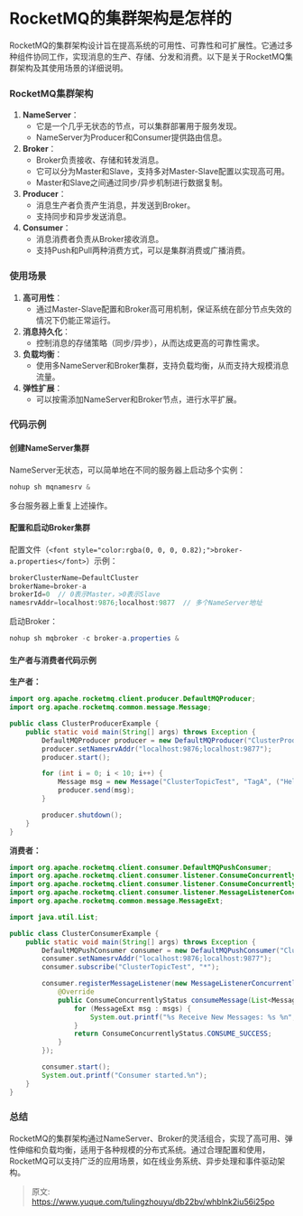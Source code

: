 # RocketMQ的集群架构是怎样的

<font style="color:rgba(0, 0, 0, 0.82);">RocketMQ的集群架构设计旨在提高系统的可用性、可靠性和可扩展性。它通过多种组件协同工作，实现消息的生产、存储、分发和消费。以下是关于RocketMQ集群架构及其使用场景的详细说明。</font>

### <font style="color:rgba(0, 0, 0, 0.82);">RocketMQ集群架构</font>
1. **<font style="color:rgba(0, 0, 0, 0.82);">NameServer</font>**<font style="color:rgba(0, 0, 0, 0.82);">：</font>
    - <font style="color:rgba(0, 0, 0, 0.82);">它是一个几乎无状态的节点，可以集群部署用于服务发现。</font>
    - <font style="color:rgba(0, 0, 0, 0.82);">NameServer为Producer和Consumer提供路由信息。</font>
2. **<font style="color:rgba(0, 0, 0, 0.82);">Broker</font>**<font style="color:rgba(0, 0, 0, 0.82);">：</font>
    - <font style="color:rgba(0, 0, 0, 0.82);">Broker负责接收、存储和转发消息。</font>
    - <font style="color:rgba(0, 0, 0, 0.82);">它可以分为Master和Slave，支持多对Master-Slave配置以实现高可用。</font>
    - <font style="color:rgba(0, 0, 0, 0.82);">Master和Slave之间通过同步/异步机制进行数据复制。</font>
3. **<font style="color:rgba(0, 0, 0, 0.82);">Producer</font>**<font style="color:rgba(0, 0, 0, 0.82);">：</font>
    - <font style="color:rgba(0, 0, 0, 0.82);">消息生产者负责产生消息，并发送到Broker。</font>
    - <font style="color:rgba(0, 0, 0, 0.82);">支持同步和异步发送消息。</font>
4. **<font style="color:rgba(0, 0, 0, 0.82);">Consumer</font>**<font style="color:rgba(0, 0, 0, 0.82);">：</font>
    - <font style="color:rgba(0, 0, 0, 0.82);">消息消费者负责从Broker接收消息。</font>
    - <font style="color:rgba(0, 0, 0, 0.82);">支持Push和Pull两种消费方式，可以是集群消费或广播消费。</font>

### <font style="color:rgba(0, 0, 0, 0.82);">使用场景</font>
1. **<font style="color:rgba(0, 0, 0, 0.82);">高可用性</font>**<font style="color:rgba(0, 0, 0, 0.82);">：</font>
    - <font style="color:rgba(0, 0, 0, 0.82);">通过Master-Slave配置和Broker高可用机制，保证系统在部分节点失效的情况下仍能正常运行。</font>
2. **<font style="color:rgba(0, 0, 0, 0.82);">消息持久化</font>**<font style="color:rgba(0, 0, 0, 0.82);">：</font>
    - <font style="color:rgba(0, 0, 0, 0.82);">控制消息的存储策略（同步/异步），从而达成更高的可靠性需求。</font>
3. **<font style="color:rgba(0, 0, 0, 0.82);">负载均衡</font>**<font style="color:rgba(0, 0, 0, 0.82);">：</font>
    - <font style="color:rgba(0, 0, 0, 0.82);">使用多NameServer和Broker集群，支持负载均衡，从而支持大规模消息流量。</font>
4. **<font style="color:rgba(0, 0, 0, 0.82);">弹性扩展</font>**<font style="color:rgba(0, 0, 0, 0.82);">：</font>
    - <font style="color:rgba(0, 0, 0, 0.82);">可以按需添加NameServer和Broker节点，进行水平扩展。</font>

### <font style="color:rgba(0, 0, 0, 0.82);">代码示例</font>
#### <font style="color:rgba(0, 0, 0, 0.82);">创建NameServer集群</font>
<font style="color:rgba(0, 0, 0, 0.82);">NameServer无状态，可以简单地在不同的服务器上启动多个实例：</font>

```java
nohup sh mqnamesrv &
```

<font style="color:rgba(0, 0, 0, 0.82);">多台服务器上重复上述操作。</font>

#### <font style="color:rgba(0, 0, 0, 0.82);">配置和启动Broker集群</font>
<font style="color:rgba(0, 0, 0, 0.82);">配置文件（</font>`<font style="color:rgba(0, 0, 0, 0.82);">broker-a.properties</font>`<font style="color:rgba(0, 0, 0, 0.82);">）示例：</font>

```java
brokerClusterName=DefaultCluster  
brokerName=broker-a  
brokerId=0  // 0表示Master，>0表示Slave  
namesrvAddr=localhost:9876;localhost:9877  // 多个NameServer地址
```

<font style="color:rgba(0, 0, 0, 0.82);">启动Broker：</font>

```java
nohup sh mqbroker -c broker-a.properties &
```

#### <font style="color:rgba(0, 0, 0, 0.82);">生产者与消费者代码示例</font>
**<font style="color:rgba(0, 0, 0, 0.82);">生产者：</font>**

```java
import org.apache.rocketmq.client.producer.DefaultMQProducer;  
import org.apache.rocketmq.common.message.Message;  

public class ClusterProducerExample {  
    public static void main(String[] args) throws Exception {  
        DefaultMQProducer producer = new DefaultMQProducer("ClusterProducerGroup");  
        producer.setNamesrvAddr("localhost:9876;localhost:9877");  
        producer.start();  

        for (int i = 0; i < 10; i++) {  
            Message msg = new Message("ClusterTopicTest", "TagA", ("Hello RocketMQ " + i).getBytes());  
            producer.send(msg);  
        }  

        producer.shutdown();  
    }  
}
```

**<font style="color:rgba(0, 0, 0, 0.82);">消费者：</font>**

```java
import org.apache.rocketmq.client.consumer.DefaultMQPushConsumer;  
import org.apache.rocketmq.client.consumer.listener.ConsumeConcurrentlyContext;  
import org.apache.rocketmq.client.consumer.listener.ConsumeConcurrentlyStatus;  
import org.apache.rocketmq.client.consumer.listener.MessageListenerConcurrently;  
import org.apache.rocketmq.common.message.MessageExt;  

import java.util.List;  

public class ClusterConsumerExample {  
    public static void main(String[] args) throws Exception {  
        DefaultMQPushConsumer consumer = new DefaultMQPushConsumer("ClusterConsumerGroup");  
        consumer.setNamesrvAddr("localhost:9876;localhost:9877");  
        consumer.subscribe("ClusterTopicTest", "*");  

        consumer.registerMessageListener(new MessageListenerConcurrently() {  
            @Override  
            public ConsumeConcurrentlyStatus consumeMessage(List<MessageExt> msgs, ConsumeConcurrentlyContext context) {  
                for (MessageExt msg : msgs) {  
                    System.out.printf("%s Receive New Messages: %s %n", Thread.currentThread().getName(), new String(msg.getBody()));  
                }  
                return ConsumeConcurrentlyStatus.CONSUME_SUCCESS;  
            }  
        });  

        consumer.start();  
        System.out.printf("Consumer started.%n");  
    }  
}
```

### <font style="color:rgba(0, 0, 0, 0.82);">总结</font>
<font style="color:rgba(0, 0, 0, 0.82);">RocketMQ的集群架构通过NameServer、Broker的灵活组合，实现了高可用、弹性伸缩和负载均衡，适用于各种规模的分布式系统。通过合理配置和使用，RocketMQ可以支持广泛的应用场景，如在线业务系统、异步处理和事件驱动架构。</font>



> 原文: <https://www.yuque.com/tulingzhouyu/db22bv/whblnk2iu56i25po>